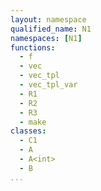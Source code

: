```yaml
---
layout: namespace
qualified_name: N1
namespaces: [N1]
functions:
  - f
  - vec
  - vec_tpl
  - vec_tpl_var
  - R1
  - R2
  - R3
  - make
classes:
  - C1
  - A
  - A<int>
  - B
...
```

